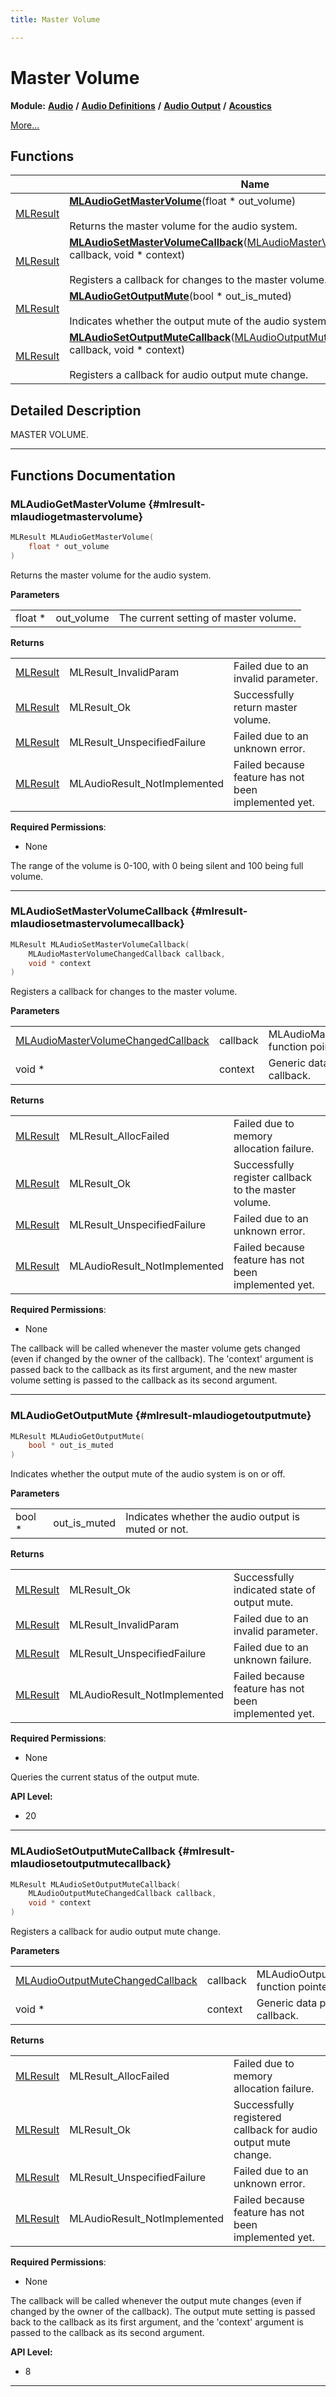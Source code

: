 ```yaml
---
title: Master Volume

---
```


# Master Volume

**Module:** **[Audio](/versioned_docs/version-31-Aug-2023/api-ref/api/Modules/group___audio/group___audio.md)** **/** **[Audio Definitions](/versioned_docs/version-31-Aug-2023/api-ref/api/Modules/group___audio/group___audio_defs/group___audio_defs.md)** **/** **[Audio Output](/versioned_docs/version-31-Aug-2023/api-ref/api/Modules/group___audio/group___audio_defs/group___audio_output/group___audio_output.md)** **/** **[Acoustics](/versioned_docs/version-31-Aug-2023/api-ref/api/Modules/group___audio/group___audio_defs/group___audio_output/group___output_acoustics/group___output_acoustics.md)**

 [More...](#detailed-description)

## Functions

|                | Name           |
| -------------- | -------------- |
| [MLResult](/versioned_docs/version-31-Aug-2023/api-ref/api/Modules/group___platform/group___platform.md#int32-t-mlresult) | **[MLAudioGetMasterVolume](/versioned_docs/version-31-Aug-2023/api-ref/api/Modules/group___audio/group___audio_defs/group___audio_output/group___output_acoustics/group___output_master_volume.md#mlresult-mlaudiogetmastervolume)**(float * out_volume)<br></br>Returns the master volume for the audio system.  |
| [MLResult](/versioned_docs/version-31-Aug-2023/api-ref/api/Modules/group___platform/group___platform.md#int32-t-mlresult) | **[MLAudioSetMasterVolumeCallback](/versioned_docs/version-31-Aug-2023/api-ref/api/Modules/group___audio/group___audio_defs/group___audio_output/group___output_acoustics/group___output_master_volume.md#mlresult-mlaudiosetmastervolumecallback)**([MLAudioMasterVolumeChangedCallback](/versioned_docs/version-31-Aug-2023/api-ref/api/Modules/group___audio/group___audio_defs/group___def_acoustics/group___def_callbacks.md#void-mlaudiomastervolumechangedcallback) callback, void * context)<br></br>Registers a callback for changes to the master volume.  |
| [MLResult](/versioned_docs/version-31-Aug-2023/api-ref/api/Modules/group___platform/group___platform.md#int32-t-mlresult) | **[MLAudioGetOutputMute](/versioned_docs/version-31-Aug-2023/api-ref/api/Modules/group___audio/group___audio_defs/group___audio_output/group___output_acoustics/group___output_master_volume.md#mlresult-mlaudiogetoutputmute)**(bool * out_is_muted)<br></br>Indicates whether the output mute of the audio system is on or off.  |
| [MLResult](/versioned_docs/version-31-Aug-2023/api-ref/api/Modules/group___platform/group___platform.md#int32-t-mlresult) | **[MLAudioSetOutputMuteCallback](/versioned_docs/version-31-Aug-2023/api-ref/api/Modules/group___audio/group___audio_defs/group___audio_output/group___output_acoustics/group___output_master_volume.md#mlresult-mlaudiosetoutputmutecallback)**([MLAudioOutputMuteChangedCallback](/versioned_docs/version-31-Aug-2023/api-ref/api/Modules/group___audio/group___audio_defs/group___def_acoustics/group___def_callbacks.md#void-mlaudiooutputmutechangedcallback) callback, void * context)<br></br>Registers a callback for audio output mute change.  |

## Detailed Description


MASTER VOLUME. 





-----------


## Functions Documentation

### MLAudioGetMasterVolume {#mlresult-mlaudiogetmastervolume}

```cpp
MLResult MLAudioGetMasterVolume(
    float * out_volume
)
```

Returns the master volume for the audio system. 

**Parameters**

|  |   |   |
|--|--|--|
| float * |out_volume|The current setting of master volume.|

**Returns**

|  |   |   |
|--|--|--|
| [MLResult](/versioned_docs/version-31-Aug-2023/api-ref/api/Modules/group___platform/group___platform.md#int32-t-mlresult) |MLResult_InvalidParam|Failed due to an invalid parameter. |
| [MLResult](/versioned_docs/version-31-Aug-2023/api-ref/api/Modules/group___platform/group___platform.md#int32-t-mlresult) |MLResult_Ok|Successfully return master volume. |
| [MLResult](/versioned_docs/version-31-Aug-2023/api-ref/api/Modules/group___platform/group___platform.md#int32-t-mlresult) |MLResult_UnspecifiedFailure|Failed due to an unknown error. |
| [MLResult](/versioned_docs/version-31-Aug-2023/api-ref/api/Modules/group___platform/group___platform.md#int32-t-mlresult) |MLAudioResult_NotImplemented|Failed because feature has not been implemented yet.|
**Required Permissions**:

  * None 


The range of the volume is 0-100, with 0 being silent and 100 being full volume.





-----------

### MLAudioSetMasterVolumeCallback {#mlresult-mlaudiosetmastervolumecallback}

```cpp
MLResult MLAudioSetMasterVolumeCallback(
    MLAudioMasterVolumeChangedCallback callback,
    void * context
)
```

Registers a callback for changes to the master volume. 

**Parameters**

|  |   |   |
|--|--|--|
| [MLAudioMasterVolumeChangedCallback](/versioned_docs/version-31-Aug-2023/api-ref/api/Modules/group___audio/group___audio_defs/group___def_acoustics/group___def_callbacks.md#void-mlaudiomastervolumechangedcallback) |callback|MLAudioMasterVolumeChangedCallback function pointer. |
| void * |context|Generic data pointer passed back to callback.|

**Returns**

|  |   |   |
|--|--|--|
| [MLResult](/versioned_docs/version-31-Aug-2023/api-ref/api/Modules/group___platform/group___platform.md#int32-t-mlresult) |MLResult_AllocFailed|Failed due to memory allocation failure. |
| [MLResult](/versioned_docs/version-31-Aug-2023/api-ref/api/Modules/group___platform/group___platform.md#int32-t-mlresult) |MLResult_Ok|Successfully register callback to the master volume. |
| [MLResult](/versioned_docs/version-31-Aug-2023/api-ref/api/Modules/group___platform/group___platform.md#int32-t-mlresult) |MLResult_UnspecifiedFailure|Failed due to an unknown error. |
| [MLResult](/versioned_docs/version-31-Aug-2023/api-ref/api/Modules/group___platform/group___platform.md#int32-t-mlresult) |MLAudioResult_NotImplemented|Failed because feature has not been implemented yet.|
**Required Permissions**:

  * None 


The callback will be called whenever the master volume gets changed (even if changed by the owner of the callback). The 'context' argument is passed back to the callback as its first argument, and the new master volume setting is passed to the callback as its second argument.





-----------

### MLAudioGetOutputMute {#mlresult-mlaudiogetoutputmute}

```cpp
MLResult MLAudioGetOutputMute(
    bool * out_is_muted
)
```

Indicates whether the output mute of the audio system is on or off. 

**Parameters**

|  |   |   |
|--|--|--|
| bool * |out_is_muted|Indicates whether the audio output is muted or not.|

**Returns**

|  |   |   |
|--|--|--|
| [MLResult](/versioned_docs/version-31-Aug-2023/api-ref/api/Modules/group___platform/group___platform.md#int32-t-mlresult) |MLResult_Ok|Successfully indicated state of output mute. |
| [MLResult](/versioned_docs/version-31-Aug-2023/api-ref/api/Modules/group___platform/group___platform.md#int32-t-mlresult) |MLResult_InvalidParam|Failed due to an invalid parameter. |
| [MLResult](/versioned_docs/version-31-Aug-2023/api-ref/api/Modules/group___platform/group___platform.md#int32-t-mlresult) |MLResult_UnspecifiedFailure|Failed due to an unknown failure. |
| [MLResult](/versioned_docs/version-31-Aug-2023/api-ref/api/Modules/group___platform/group___platform.md#int32-t-mlresult) |MLAudioResult_NotImplemented|Failed because feature has not been implemented yet.|
**Required Permissions**:

  * None 


Queries the current status of the output mute.




**API Level:**
  * 20




-----------

### MLAudioSetOutputMuteCallback {#mlresult-mlaudiosetoutputmutecallback}

```cpp
MLResult MLAudioSetOutputMuteCallback(
    MLAudioOutputMuteChangedCallback callback,
    void * context
)
```

Registers a callback for audio output mute change. 

**Parameters**

|  |   |   |
|--|--|--|
| [MLAudioOutputMuteChangedCallback](/versioned_docs/version-31-Aug-2023/api-ref/api/Modules/group___audio/group___audio_defs/group___def_acoustics/group___def_callbacks.md#void-mlaudiooutputmutechangedcallback) |callback|MLAudioOutputMuteChangedCallback function pointer. |
| void * |context|Generic data pointer passed back to callback.|

**Returns**

|  |   |   |
|--|--|--|
| [MLResult](/versioned_docs/version-31-Aug-2023/api-ref/api/Modules/group___platform/group___platform.md#int32-t-mlresult) |MLResult_AllocFailed|Failed due to memory allocation failure. |
| [MLResult](/versioned_docs/version-31-Aug-2023/api-ref/api/Modules/group___platform/group___platform.md#int32-t-mlresult) |MLResult_Ok|Successfully registered callback for audio output mute change. |
| [MLResult](/versioned_docs/version-31-Aug-2023/api-ref/api/Modules/group___platform/group___platform.md#int32-t-mlresult) |MLResult_UnspecifiedFailure|Failed due to an unknown error. |
| [MLResult](/versioned_docs/version-31-Aug-2023/api-ref/api/Modules/group___platform/group___platform.md#int32-t-mlresult) |MLAudioResult_NotImplemented|Failed because feature has not been implemented yet.|
**Required Permissions**:

  * None 


The callback will be called whenever the output mute changes (even if changed by the owner of the callback). The output mute setting is passed back to the callback as its first argument, and the 'context' argument is passed to the callback as its second argument.




**API Level:**
  * 8




-----------






